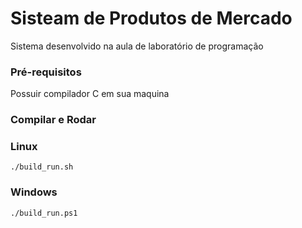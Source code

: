 # Sisteam de Produtos de Mercado
Sistema desenvolvido na aula de laboratório de programação

### Pré-requisitos

Possuir compilador C em sua maquina

### Compilar e Rodar

### Linux
```
./build_run.sh
```

### Windows
```
./build_run.ps1
```

